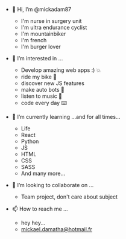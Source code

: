 - 👋 Hi, I’m @mickadam87
    -  I'm nurse in surgery unit
    -  I'm ultra endurance cyclist
    -  I'm mountainbiker
    -  I'm french
    -  I'm burger lover
 
- 👀 I’m interested in ...
    - Develop amazing web apps :) 💥
    - ride my bike 🚴
    - discover new JS features
    - make auto bots 🤖
    - listen to music 🎵
    - code every day ⌨️
  
- 🌱 I’m currently learning ...and for all times...
    - Life
    - React
    - Python
    - JS
    - HTML
    - CSS
    - SASS
    - And many more...

- 💞️ I’m looking to collaborate on ...
    - Team project, don't care about subject
    
- 📫 How to reach me ...
    - hey hey...
    - mickael.damatha@hotmail.fr
